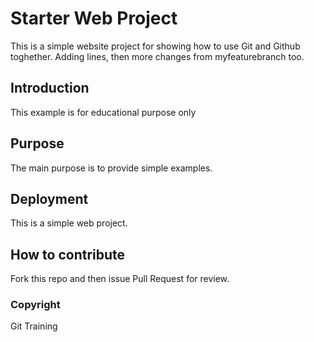 # Starter Web Project

This is a simple website project for showing how to use Git and Github toghether. 
Adding lines, then more changes from myfeaturebranch too.

## Introduction

This example is for educational purpose only

## Purpose

The main purpose is to provide simple examples.

## Deployment

This is a simple web project.

## How to contribute

Fork this repo and then issue Pull Request for review.

### Copyright

Git Training